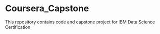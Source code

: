 # Coursera_Capstone
This repository contains code and capstone project for IBM Data Science Certification
